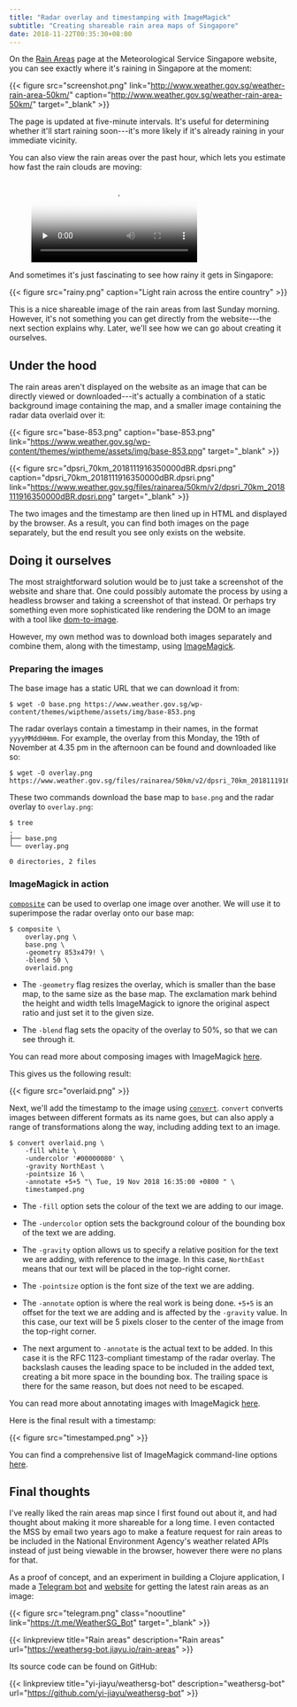 ```yaml
---
title: "Radar overlay and timestamping with ImageMagick"
subtitle: "Creating shareable rain area maps of Singapore"
date: 2018-11-22T00:35:30+08:00
---
```


On the [Rain Areas](http://www.weather.gov.sg/weather-rain-area-50km/) page at the Meteorological Service Singapore website, you can see exactly where it's raining in Singapore at the moment:

{{< figure src="screenshot.png" link="http://www.weather.gov.sg/weather-rain-area-50km/" caption="http://www.weather.gov.sg/weather-rain-area-50km/" target="_blank" >}}

The page is updated at five-minute intervals. It's useful for determining whether it'll start raining soon---it's more likely if it's already raining in your immediate vicinity.

You can also view the rain areas over the past hour, which lets you estimate how fast the rain clouds are moving:

<figure>
  <video src="recording.mp4" preload="none" poster="thumbnail.png" controls loop>
</figure>

And sometimes it's just fascinating to see how rainy it gets in Singapore:

{{< figure src="rainy.png" caption="Light rain across the entire country" >}}

This is a nice shareable image of the rain areas from last Sunday morning. However, it's not something you can get directly from the website---the next section explains why. Later, we'll see how we can go about creating it ourselves.

## Under the hood

The rain areas aren't displayed on the website as an image that can be directly viewed or downloaded---it's actually a combination of a static background image containing the map, and a smaller image containing the radar data overlaid over it:

{{< figure src="base-853.png" caption="base-853.png" link="https://www.weather.gov.sg/wp-content/themes/wiptheme/assets/img/base-853.png" target="_blank" >}}

{{< figure src="dpsri_70km_2018111916350000dBR.dpsri.png" caption="dpsri_70km_2018111916350000dBR.dpsri.png" link="https://www.weather.gov.sg/files/rainarea/50km/v2/dpsri_70km_2018111916350000dBR.dpsri.png" target="_blank" >}}

The two images and the timestamp are then lined up in HTML and displayed by the browser. As a result, you can find both images on the page separately, but the end result you see only exists on the website.

## Doing it ourselves

The most straightforward solution would be to just take a screenshot of the website and share that. One could possibly automate the process by using a headless browser and taking a screenshot of that instead. Or perhaps try something even more sophisticated like rendering the DOM to an image with a tool like [dom-to-image](https://github.com/tsayen/dom-to-image).

However, my own method was to download both images separately and combine them, along with the timestamp, using [ImageMagick](https://www.imagemagick.org/script/index.php).

### Preparing the images

The base image has a static URL that we can download it from:

```console
$ wget -O base.png https://www.weather.gov.sg/wp-content/themes/wiptheme/assets/img/base-853.png
```

The radar overlays contain a timestamp in their names, in the format `yyyyMMddHHmm`. For example, the overlay from this Monday, the 19th of November at 4.35 pm in the afternoon can be found and downloaded like so:

```console
$ wget -O overlay.png https://www.weather.gov.sg/files/rainarea/50km/v2/dpsri_70km_2018111916350000dBR.dpsri.png
```

These two commands download the base map to `base.png` and the radar overlay to `overlay.png`:
```console
$ tree
.
├── base.png
└── overlay.png

0 directories, 2 files
```

### ImageMagick in action

[`composite`](https://imagemagick.org/script/composite.php) can be used to overlap one image over another. We will use it to superimpose the radar overlay onto our base map:

```console
$ composite \
    overlay.png \
    base.png \
    -geometry 853x479! \
    -blend 50 \
    overlaid.png
```

- The `-geometry` flag resizes the overlay, which is smaller than the base map, to the same size as the base map. The exclamation mark behind the height and width tells ImageMagick to ignore the original aspect ratio and just set it to the given size.

- The `-blend` flag sets the opacity of the overlay to 50%, so that we can see through it.

You can read more about composing images with ImageMagick [here](http://www.imagemagick.org/Usage/compose/).

This gives us the following result:

{{< figure src="overlaid.png" >}}

Next, we'll add the timestamp to the image using [`convert`](https://imagemagick.org/script/convert.php). `convert` converts images between different formats as its name goes, but can also apply a range of transformations along the way, including adding text to an image.

```console
$ convert overlaid.png \
    -fill white \
    -undercolor '#00000080' \
    -gravity NorthEast \
    -pointsize 16 \
    -annotate +5+5 "\ Tue, 19 Nov 2018 16:35:00 +0800 " \
    timestamped.png
```

- The `-fill` option sets the colour of the text we are adding to our image.

- The `-undercolor` option sets the background colour of the bounding box of the text we are adding.

- The `-gravity` option allows us to specify a relative position for the text we are adding, with reference to the image. In this case, `NorthEast` means that our text will be placed in the top-right corner.

- The `-pointsize` option is the font size of the text we are adding.

- The `-annotate` option is where the real work is being done. `+5+5` is an offset for the text we are adding and is affected by the `-gravity` value. In this case, our text will be 5 pixels closer to the center of the image from the top-right corner. 

- The next argument to `-annotate` is the actual text to be added. In this case it is the RFC 1123-compliant timestamp of the radar overlay. The backslash causes the leading space to be included in the added text, creating a bit more space in the bounding box. The trailing space is there for the same reason, but does not need to be escaped.

You can read more about annotating images with ImageMagick [here](http://www.imagemagick.org/Usage/annotating/).

Here is the final result with a timestamp:

{{< figure src="timestamped.png" >}}

You can find a comprehensive list of ImageMagick command-line options [here](https://imagemagick.org/script/command-line-options.php).

## Final thoughts

I've really liked the rain areas map since I first found out about it, and had thought about making it more shareable for a long time. I even contacted the MSS by email two years ago to make a feature request for rain areas to be included in the National Environment Agency's weather related APIs instead of just being viewable in the browser, however there were no plans for that.

As a proof of concept, and an experiment in building a Clojure application, I made a [Telegram bot](https://t.me/WeatherSG_Bot) and [website](https://weathersg-bot.jiayu.io/) for getting the latest rain areas as an image:

{{< figure src="telegram.png" class="nooutline" link="https://t.me/WeatherSG_Bot" target="_blank" >}}

{{< linkpreview title="Rain areas" description="Rain areas" url="https://weathersg-bot.jiayu.io/rain-areas" >}}

Its source code can be found on GitHub:

{{< linkpreview title="yi-jiayu/weathersg-bot" description="weathersg-bot" url="https://github.com/yi-jiayu/weathersg-bot" >}}
